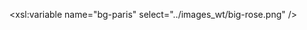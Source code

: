 [T-0424-KF]: https://d-bl.github.io/GroundForge/tiles?patchWidth=15&patchHeight=20&a1=ctctctcr&c1=ctctctcl&d2=ctctc&tile=B-C-,---5&footsideStitch=ctctt&tileStitch=ctc&headsideStitch=ctctt&shiftColsSW=-2&shiftRowsSW=2&shiftColsSE=2&shiftRowsSE=2
[p-big-paris]: ../images_wt/big-rose.png

<a img alt="{{ include.var-x }}"  >
  </a>


<xsl:variable name="bg-paris" select="../images_wt/big-rose.png" />
